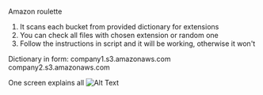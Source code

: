 Amazon roulette

1. It scans each bucket from provided dictionary for extensions
2. You can check all files with chosen extension or random one
3. Follow the instructions in script and it will be working, otherwise it won't

Dictionary in form:
company1.s3.amazonaws.com
company2.s3.amazonaws.com

One screen explains all
![Alt Text](https://imgur.com/a/3cdLD)
